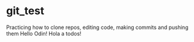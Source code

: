 # git_test
Practicing how to clone repos, editing code, making commits and pushing them
Hello Odin!
Hola a todos!